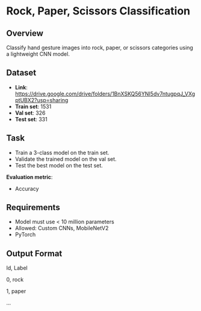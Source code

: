 # Rock, Paper, Scissors Classification

## Overview
Classify hand gesture images into rock, paper, or scissors categories using a lightweight CNN model.

## Dataset
- **Link**: https://drive.google.com/drive/folders/1BnXSKQ56YNI5dv7ntugpqJ_VXgptUBX2?usp=sharing
- **Train set**: 1531
- **Val set**: 326
- **Test set**: 331

## Task
- Train a 3-class model on the train set.
- Validate the trained model on the val set.
- Test the best model on the test set.

**Evaluation metric**: 
- Accuracy

## Requirements
- Model must use < 10 million parameters
- Allowed: Custom CNNs, MobileNetV2
- PyTorch

## Output Format
Id, Label

0, rock

1, paper

...

